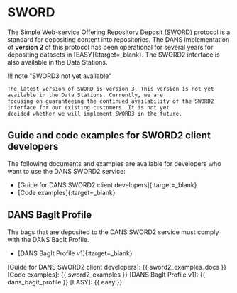 SWORD
=====

The Simple Web-service Offering Repository Deposit (SWORD) protocol is a standard for depositing content into
repositories. The DANS implementation of **version 2** of this protocol has been operational for several years for
depositing datasets in [EASY]{:target=_blank}. The SWORD2 interface is also available in the Data Stations.

!!! note "SWORD3 not yet available"

    The latest version of SWORD is version 3. This version is not yet available in the Data Stations. Currently, we are 
    focusing on guaranteeing the continued availability of the SWORD2 interface for our existing customers. It is not yet
    decided whether we will implement SWORD3 in the future. 

Guide and code examples for SWORD2 client developers
----------------------------------------------------
The following documents and examples are available for developers who want to use the DANS SWORD2 service:

* [Guide for DANS SWORD2 client developers]{:target=_blank}
* [Code examples]{:target=_blank}

DANS BagIt Profile
------------------
The bags that are deposited to the DANS SWORD2 service must comply with the DANS BagIt Profile.

* [DANS BagIt Profile v1]{:target=_blank}

[Guide for DANS SWORD2 client developers]: {{ sword2_examples_docs }}
[Code examples]: {{ sword2_examples }}
[DANS BagIt Profile v1]: {{ dans_bagit_profile }}
[EASY]: {{ easy }}

